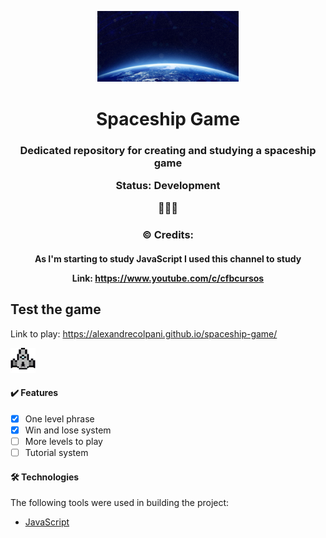 <p align="center">
<img src="image/Terra.jpg" width="45%" > </img> 
</p>

<h1 align="center">Spaceship Game</h1>

<h3 align="center"> 
Dedicated repository for creating and studying a spaceship game
  
Status: Development 
  
🚧🚧🚧
</h3>



<h3 align="center"> ©️ Credits: </h3>
<h4 align="center"> 
  
As I'm starting to study JavaScript I used this channel to study
  
Link: https://www.youtube.com/c/cfbcursos 

</h4>

<!---------------
    
-------------------------->



## Test the game

Link to play: https://alexandrecolpani.github.io/spaceship-game/

<img src="image/nave_jog.gif" > </img> 


#### ✔️ Features
- [x] One level phrase
- [x] Win and lose system
- [ ] More levels to play
- [ ] Tutorial system

#### 🛠 Technologies
The following tools were used in building the project:

- [JavaScript](https://www.javascript.com/)

